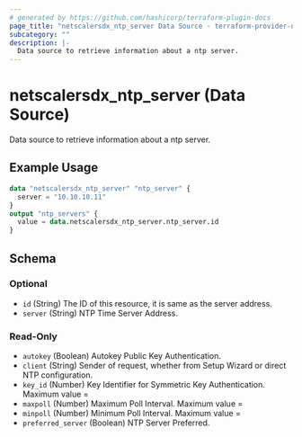 ```yaml
---
# generated by https://github.com/hashicorp/terraform-plugin-docs
page_title: "netscalersdx_ntp_server Data Source - terraform-provider-netscalersdx"
subcategory: ""
description: |-
  Data source to retrieve information about a ntp server.
---
```


# netscalersdx_ntp_server (Data Source)

Data source to retrieve information about a ntp server.

## Example Usage

```terraform
data "netscalersdx_ntp_server" "ntp_server" {
  server = "10.10.10.11"
}
output "ntp_servers" {
  value = data.netscalersdx_ntp_server.ntp_server.id
}
```

<!-- schema generated by tfplugindocs -->
## Schema

### Optional

- `id` (String) The ID of this resource, it is same as the server address.
- `server` (String) NTP Time Server Address.

### Read-Only

- `autokey` (Boolean) Autokey Public Key Authentication.
- `client` (String) Sender of request, whether from Setup Wizard or direct NTP configuration.
- `key_id` (Number) Key Identifier for Symmetric Key Authentication. Maximum value =
- `maxpoll` (Number) Maximum Poll Interval. Maximum value =
- `minpoll` (Number) Minimum Poll Interval. Maximum value =
- `preferred_server` (Boolean) NTP Server Preferred.
